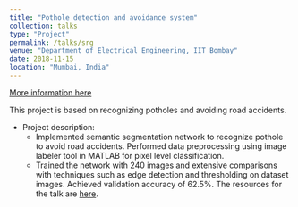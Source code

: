 ```yaml
---
title: "Pothole detection and avoidance system"
collection: talks
type: "Project"
permalink: /talks/srg
venue: "Department of Electrical Engineering, IIT Bombay"
date: 2018-11-15
location: "Mumbai, India"
---
```

[More information here](https://www.ee.iitb.ac.in/~eestudentrg/sessions.php?phase=8#s84)

This project is based on recognizing potholes and avoiding road accidents.
* Project description:
  * Implemented semantic segmentation network to recognize pothole to avoid road accidents. Performed data
  preprocessing using image labeler tool in MATLAB for pixel level classification.
  * Trained the network with 240 images and extensive comparisons with techniques such as edge detection and
  thresholding on dataset images. Achieved validation accuracy of 62.5%.
The resources for the talk are [here](/images/IP_project.pdf "Presentation PDF").


